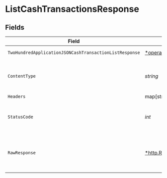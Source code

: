 # ListCashTransactionsResponse


## Fields

| Field                                                                                                                                            | Type                                                                                                                                             | Required                                                                                                                                         | Description                                                                                                                                      |
| ------------------------------------------------------------------------------------------------------------------------------------------------ | ------------------------------------------------------------------------------------------------------------------------------------------------ | ------------------------------------------------------------------------------------------------------------------------------------------------ | ------------------------------------------------------------------------------------------------------------------------------------------------ |
| `TwoHundredApplicationJSONCashTransactionListResponse`                                                                                           | [*operations.ListCashTransactionsCashTransactionListResponse](../../../pkg/models/operations/listcashtransactionscashtransactionlistresponse.md) | :heavy_minus_sign:                                                                                                                               | Cash Transactions                                                                                                                                |
| `ContentType`                                                                                                                                    | *string*                                                                                                                                         | :heavy_check_mark:                                                                                                                               | HTTP response content type for this operation                                                                                                    |
| `Headers`                                                                                                                                        | map[string][]*string*                                                                                                                            | :heavy_minus_sign:                                                                                                                               | N/A                                                                                                                                              |
| `StatusCode`                                                                                                                                     | *int*                                                                                                                                            | :heavy_check_mark:                                                                                                                               | HTTP response status code for this operation                                                                                                     |
| `RawResponse`                                                                                                                                    | [*http.Response](https://pkg.go.dev/net/http#Response)                                                                                           | :heavy_minus_sign:                                                                                                                               | Raw HTTP response; suitable for custom response parsing                                                                                          |